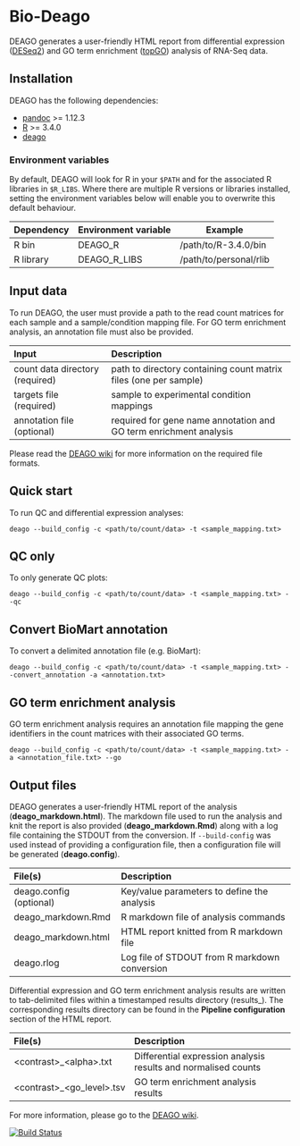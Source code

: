 # Bio-Deago

DEAGO generates a user-friendly HTML report from differential expression ([DESeq2](https://bioconductor.org/packages/release/bioc/html/DESeq2.html)) and GO term enrichment ([topGO](http://bioconductor.org/packages/release/bioc/html/topGO.html)) analysis of RNA-Seq data.

## Installation

DEAGO has the following dependencies:

* [pandoc](http://pandoc.org/installing.html) >= 1.12.3 
* [R](https://www.r-project.org) >= 3.4.0 
* [deago](https://github.com/sanger-pathogens/deago)

### Environment variables

By default, DEAGO will look for R in your `$PATH` and for the associated R libraries in `$R_LIBS`. Where there are multiple R versions or libraries installed, setting the environment variables below will enable you to overwrite this default behaviour.

| Dependency | Environment variable    | Example                |
| :----------| :---------------------- | ---------------------- |
| R bin      | DEAGO_R                 | /path/to/R-3.4.0/bin   |
| R library  | DEAGO_R_LIBS            | /path/to/personal/rlib |

## Input data

To run DEAGO, the user must provide a path to the read count matrices for each sample and a sample/condition mapping file. For GO term enrichment analysis, an annotation file must also be provided.

| Input                           | Description                                                       |
| :------------------------------ | :---------------------------------------------------------------- |
| count data directory (required) | path to directory containing count matrix files (one per sample)  |
| targets file (required)         | sample to experimental condition mappings                         |
| annotation file (optional)      | required for gene name annotation and GO term enrichment analysis |

Please read the [DEAGO wiki](https://github.com/sanger-pathogens/deago/wiki) for more information on the required file formats.

## Quick start 

To run QC and differential expression analyses:

`deago --build_config -c <path/to/count/data> -t <sample_mapping.txt>`

## QC only

To only generate QC plots:

`deago --build_config -c <path/to/count/data> -t <sample_mapping.txt> --qc`

## Convert BioMart annotation

To convert a delimited annotation file (e.g. BioMart):

`deago --build_config -c <path/to/count/data> -t <sample_mapping.txt> --convert_annotation -a <annotation.txt>`

## GO term enrichment analysis

GO term enrichment analysis requires an annotation file mapping the gene identifiers in the count matrices with their associated GO terms.

`deago --build_config -c <path/to/count/data> -t <sample_mapping.txt> -a <annotation_file.txt> --go`

## Output files

DEAGO generates a user-friendly HTML report of the analysis (**deago_markdown.html**). The markdown file used to run the analysis and knit the report is also provided (**deago_markdown.Rmd**) along with a log file containing the STDOUT from the conversion. If `--build-config` was used instead of providing a configuration file, then a configuration file will be generated (**deago.config**).

| File(s)                          | Description                                   |
| :------------------------------- | :-------------------------------------------- |
| deago.config (optional)          | Key/value parameters to define the analysis   |
| deago_markdown.Rmd               | R markdown file of analysis commands          |
| deago_markdown.html              | HTML report knitted from R markdown file      |
| deago.rlog                       | Log file of STDOUT from R markdown conversion |

Differential expression and GO term enrichment analysis results are written to tab-delimited files within a timestamped results directory (results_<timestamp>). The corresponding results directory can be found in the **Pipeline configuration** section of the HTML report.

| File(s)                        | Description                                                    |
| :----------------------------- | :------------------------------------------------------------- |
| \<contrast\>_\<alpha\>.txt     | Differential expression analysis results and normalised counts |
| \<contrast\>_\<go_level\>.tsv  | GO term enrichment analysis results                            |

For more information, please go to the [DEAGO wiki](https://github.com/sanger-pathogens/deago/wiki).

[![Build Status](https://travis-ci.org/sanger-pathogens/Bio-Deago.svg?branch=master)](https://travis-ci.org/sanger-pathogens/Bio-Deago)